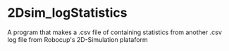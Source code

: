 # 2Dsim_logStatistics
A program that makes a .csv file of containing statistics from another .csv log file from Robocup's 2D-Simulation plataform
